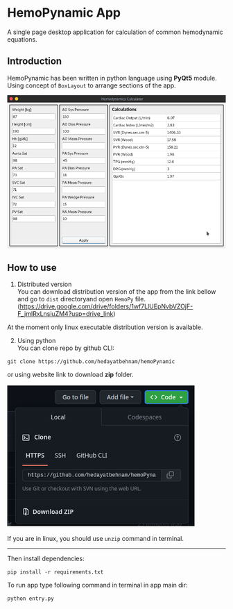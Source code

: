 # HemoPynamic App
A single page desktop application for calculation of common hemodynamic equations.

## Introduction
HemoPynamic has been written in python language using **PyQt5** module. \
Using concept of `BoxLayout` to arrange sections of the app.  

![App main window](images/hemoPynamic.png "HemoPy GUI")  

## How to use
1. Distributed version  
You can download distribution version of the app from the link bellow and go to `dist` directoryand open `HemoPy` file.  
(https://drive.google.com/drive/folders/1wf7LlUEpNvbVZOjF-F_jmIRxLnsiuZM4?usp=drive_link)  

At the moment only linux executable distribution version is available.  

2. Using python  
You can clone repo by github CLI:

```
git clone https://github.com/hedayatbehnam/hemoPynamic
```


or using website link to download **zip** folder.
\
\
![zip download image](images/zip_download.png "zip download")
\
\
If you are in linux, you should use `unzip` command in terminal.
___
  
Then install dependencies:


```
pip install -r requirements.txt
```



To run app type following command in terminal in app main dir:

```
python entry.py
```
